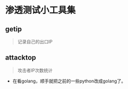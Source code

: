 # 渗透测试小工具集

## getip 

> 记录自己的出口IP

## attacktop

> 攻击者IP次数统计


- 在看golang，顺手就把之前的一些python改成golang了。

